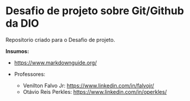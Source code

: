 # Desafio de projeto sobre Git/Github da DIO
Reposítorio criado para o Desafio de projeto.

**Insumos:**
- https://www.markdownguide.org/

- Professores:

  - Venilton Falvo Jr: https://www.linkedin.com/in/falvojr/
  - Otávio Reis Perkles: https://www.linkedin.com/in/operkles/
